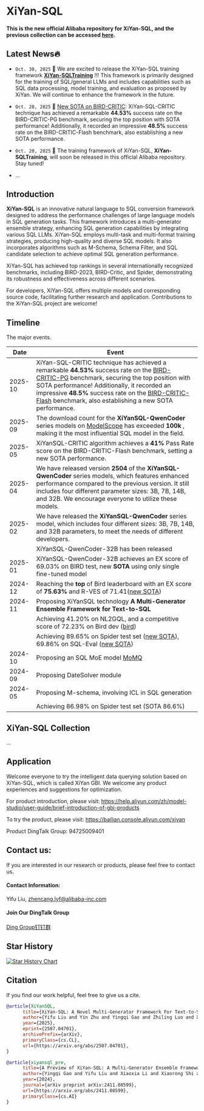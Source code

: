 # XiYan-SQL 

#### This is the new official Alibaba repository for XiYan-SQL, and the previous collection can be accessed [here](https://github.com/XGenerationLab/XiYan-SQL).

## Latest News🔥

+ `Oct. 30, 2025` 🌟 We are excited to release the XiYan-SQL training framework **[XiYan-SQLTraining](https://github.com/alibaba/XiYan-SQL/tree/main/XiYan-SQLTraining)** !!! This framework is primarily designed for the training of SQL/general LLMs and includes capabilities such as SQL data processing, model training, and evaluation as proposed by XiYan. We will continue to enhance the framework in the future.

+ `Oct. 20, 2025` 🌟 [New SOTA on BIRD-CRITIC](https://bird-critic.github.io/): XiYan-SQL-CRITIC technique has achieved a remarkable **44.53%** success rate on the BIRD-CRITIC-PG benchmark, securing the top position with SOTA performance! Additionally, it recorded an impressive **48.5%** success rate on the BIRD-CRITIC-Flash benchmark, also establishing a new SOTA performance.
  
+ `Oct. 20, 2025` 🌟 The training framework of XiYan-SQL, **XiYan-SQLTraining**, will soon be released in this official Alibaba repository. Stay tuned!
+ ...

## Introduction
**XiYan-SQL** is an innovative natural language to SQL conversion framework designed to address the performance challenges of large language models in SQL generation tasks. 
This framework introduces a multi-generator ensemble strategy, enhancing SQL generation capabilities by integrating various SQL LLMs. 
XiYan-SQL employs multi-task and multi-format training strategies, producing high-quality and diverse SQL models. It also incorporates algorithms such as M-Schema, Schema Filter, and SQL candidate selection to achieve optimal SQL generation performance.

XiYan-SQL has achieved top rankings in several internationally recognized benchmarks, including BIRD-2023, BIRD-Critic, and Spider, demonstrating its robustness and effectiveness across different scenarios. 

For developers, XiYan-SQL offers multiple models and corresponding source code, facilitating further research and application. 
Contributions to the XiYan-SQL project are welcome!

## Timeline
The major events.

| Date    | Event                                                                                                                                                                                                                                                                                                                                                                             |
|---------|-----------------------------------------------------------------------------------------------------------------------------------------------------------------------------------------------------------------------------------------------------------------------------------------------------------------------------------------------------------------------------------|
| 2025-10 | XiYan-SQL-CRITIC technique has achieved a remarkable **44.53%** success rate on the [BIRD-CRITIC-PG](https://bird-critic.github.io/) benchmark, securing the top position with SOTA performance! Additionally, it recorded an impressive **48.5%** success rate on the [BIRD-CRITIC-Flash](https://bird-critic.github.io/) benchmark, also establishing a new SOTA performance.   |
| 2025-09 | The download count for the **XiYanSQL-QwenCoder** series models on [ModelScope](https://github.com/XGenerationLab/XiYanSQL-QwenCoder) has exceeded **100k** , making it the most influential SQL model in the field.                                                                                                                                                              |                                                    
| 2025-05 | XiYanSQL-CRITIC algorithm achieves a **41%** Pass Rate score on the BIRD-CRITIC-Flash benchmark, setting a new SOTA performance.                                                                                                                                                                                                                                                  |
| 2025-04 | We have released version **2504** of the **XiYanSQL-QwenCoder** series models, which features enhanced performance compared to the previous version. It still includes four different parameter sizes: 3B, 7B, 14B, and 32B. We encourage everyone to utilize these models.                                                                                                       |
| 2025-02 | We have released the **XiYanSQL-QwenCoder** series model, which includes four different sizes: 3B, 7B, 14B, and 32B parameters, to meet the needs of different developers.                                                                                                                                                                                                        |
|         | XiYanSQL-QwenCoder-32B has been released                                                                                                                                                                                                                                                                                                                                          |
| 2025-01 | XiYanSQL-QwenCoder-32B achieves an EX score of 69.03% on BIRD test, new **SOTA** using only single fine-tuned model                                                                                                                                                                                                                                                               |
| 2024-12 | Reaching the **top** of Bird leaderboard with an EX score of **75.63%** and R-VES of 71.41([new SOTA](https://bird-bench.github.io/))                                                                                                                                                                                                                                             |
| 2024-11 | Proposing XiYanSQL technology **A Multi-Generator Ensemble Framework for Text-to-SQL**                                                                                                                                                                                                                                                                                            |
|         | Achieving 41.20% on NL2GQL, and a competitive score of 72.23% on Bird dev ([bird](https://paperswithcode.com/sota/text-to-sql-on-bird-big-bench-for-large-scale))                                                                                                                                                                                                                 |
|         | Achieving 89.65% on Spider test set ([new SOTA](https://paperswithcode.com/sota/text-to-sql-on-spider)), 69.86% on SQL-Eval ([new SOTA](https://paperswithcode.com/sota/text-to-sql-on-sql-eval-1))                                                                                                                                                                               |
| 2024-10 | Proposing an SQL MoE model [MoMQ](https://github.com/XGenerationLab/MoMQ)                                                                                                                                                                                                                                                                                                         |
| 2024-09 | Proposing DateSolver module                                                                                                                                                                                                                                                                                                                                                       |
| 2024-05 | Proposing M-schema, involving ICL in SQL generation                                                                                                                                                                                                                                                                                                                               |
|         | Achieving 86.98% on Spider test set (SOTA 86.6%)                                                                                                                                                                                                                                                                                                                                  |


## XiYan-SQL Collection
...

## Application
Welcome everyone to try the intelligent data querying solution based on XiYan-SQL, which is called XiYan GBI. We welcome any product experiences and suggestions for optimization.

For product introduction, please visit: https://help.aliyun.com/zh/model-studio/user-guide/brief-introduction-of-gbi-products

To try the product, please visit: https://bailian.console.aliyun.com/xiyan

Product DingTalk Group: 94725009401


## Contact us:

If you are interested in our research or products, please feel free to contact us.

#### Contact Information:

Yifu Liu, zhencang.lyf@alibaba-inc.com

#### Join Our DingTalk Group

<a href="https://github.com/XGenerationLab/XiYan-SQL/blob/main/xiyansql_dingding.png">Ding Group钉钉群</a> 


## Star History

[![Star History Chart](https://api.star-history.com/svg?repos=alibaba/XiYan-SQL&Date)](https://star-history.com/#alibaba/XiYan-SQL&Date)

## Citation
If you find our work helpful, feel free to give us a cite.
```bibtex
@article{XiYanSQL,
      title={XiYan-SQL: A Novel Multi-Generator Framework For Text-to-SQL}, 
      author={Yifu Liu and Yin Zhu and Yingqi Gao and Zhiling Luo and Xiaoxia Li and Xiaorong Shi and Yuntao Hong and Jinyang Gao and Yu Li and Bolin Ding and Jingren Zhou},
      year={2025},
      eprint={2507.04701},
      archivePrefix={arXiv},
      primaryClass={cs.CL},
      url={https://arxiv.org/abs/2507.04701}, 
}
```
```bibtex
@article{xiyansql_pre,
      title={A Preview of XiYan-SQL: A Multi-Generator Ensemble Framework for Text-to-SQL}, 
      author={Yingqi Gao and Yifu Liu and Xiaoxia Li and Xiaorong Shi and Yin Zhu and Yiming Wang and Shiqi Li and Wei Li and Yuntao Hong and Zhiling Luo and Jinyang Gao and Liyu Mou and Yu Li},
      year={2024},
      journal={arXiv preprint arXiv:2411.08599},
      url={https://arxiv.org/abs/2411.08599},
      primaryClass={cs.AI}
}
```
